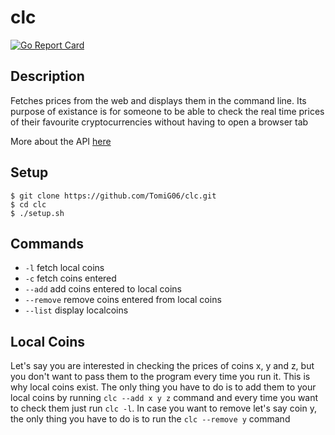 # clc

[![Go Report Card](https://goreportcard.com/badge/github.com/TomiG06/clc)](https://goreportcard.com/report/github.com/TomiG06/clc)

## Description
Fetches prices from the web and displays them in the command line.
Its purpose of existance is for someone to be able to check the real time prices of their favourite cryptocurrencies without having to open a browser tab

More about the API [here](https://www.coingecko.com/en/api/documentation)

## Setup
```
$ git clone https://github.com/TomiG06/clc.git
$ cd clc
$ ./setup.sh
```

## Commands
* `-l`          fetch local coins
* `-c`          fetch coins entered
* `--add`       add coins entered to local coins
* `--remove`    remove coins entered from local coins
* `--list`      display localcoins

## Local Coins
Let's say you are interested in checking the prices of coins x, y and z, but you don't want to pass them to the program every time you run it. 
This is why local coins exist. The only thing you have to do is to add them to your local coins by running `clc --add x y z` command and every time you want to check them just run `clc -l`. In case you want to remove let's say coin y, the only thing you have to do is to run the `clc --remove y` command


